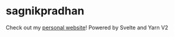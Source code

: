# sagnikpradhan
Check out my [personal website](https://sagnikpradhan.now.sh)! Powered by Svelte and Yarn V2
